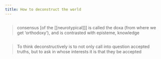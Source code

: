 ```yaml
---
title: How to deconstruct the world
---
```


##
> consensus [of the [[neurotypical]]] is called the doxa (from where we get ‘orthodoxy’), and is contrasted with episteme, knowledge
## 
> To think deconstructively is to not only call into question accepted truths, but to ask in whose interests it is that they be accepted
